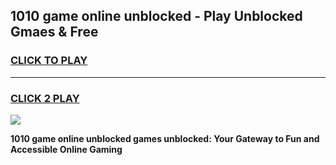 
## 1010 game online unblocked - Play Unblocked Gmaes & Free
<h3>
<a href="https://news.freeplayer.one?title=1010_game_online_unblocked&ref=23F">CLICK TO PLAY</a></h3>
<hr>

<h3>
<a href="https://news.freeplayer.one?title=1010_game_online_unblocked&ref=23F">CLICK 2 PLAY</a>
  
</h3>

<a href="https://news.freeplayer.one?title=1010_game_online_unblocked&ref=23F/"><img src="https://clearcache.store/games.png"></a>


**1010 game online unblocked games unblocked: Your Gateway to Fun and Accessible Online Gaming**
